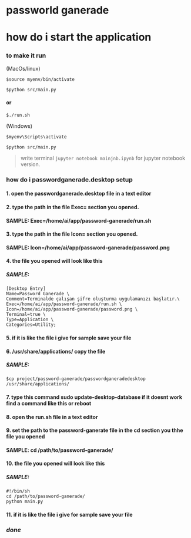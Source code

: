 # passworld ganerade

# how do i start the application
  
### **to make it run**

(MacOs/linux)
```
$source myenv/bin/activate

$python src/main.py
```
#### or
```
$./run.sh
```

(Windows) 
```
$myenv\Scripts\activate

$python src/main.py
```
  >write terminal `jupyter notebook mainjnb.ipynb` for jupyter notebook version.


### how do i passwordganerade.desktop setup

#### 1. open the passwordganerade.desktop file in a text editor

#### 2. type the path in the file Exec= section you opened.
#### SAMPLE: Exec=/home/ai/app/password-ganerade/run.sh

#### 3. type the path in the file Icon= section you opened.

#### SAMPLE: Icon=/home/ai/app/password-ganerade/password.png

#### 4. the file you opened will look like this

##### SAMPLE:

```
[Desktop Entry]
Name=Password Ganerade \
Comment=Terminalde çalışan şifre oluşturma uygulamanızı başlatır.\
Exec=/home/ai/app/password-ganerade/run.sh \
Icon=/home/ai/app/password-ganerade/password.png \
Terminal=true \
Type=Application \
Categories=Utility; 
```
#### 5. if it is like the file i give for sample save your file
#### 6. /usr/share/applications/ copy the file

##### SAMPLE:
```
$cp project/password-ganerade/passwordganeradedesktop /usr/share/applications/
```

#### 7. type this command sudo update-desktop-database if it doesnt work find a command like this or reboot

#### 8. open the run.sh file in a text editor

#### 9. set the path to the password-ganerate file in the cd section you thhe file you opened

#### SAMPLE: cd /path/to/password-ganerade/

#### 10. the file you opened will look like this

##### SAMPLE:

```
#!/bin/sh
cd /path/to/password-ganerade/
python main.py
```

#### 11. if it is like the file i give for sample save your file

### $done$
